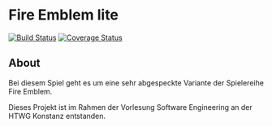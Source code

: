 # Fire Emblem lite

[![Build Status](https://travis-ci.org/HalfUnitato/FElite.svg?branch=DI)](https://travis-ci.org/HalfUnitato/FElite)
[![Coverage Status](https://coveralls.io/repos/github/HalfUnitato/FElite/badge.svg?branch=DI)](https://coveralls.io/github/HalfUnitato/FElite?branch=DI)

## About

Bei diesem Spiel geht es um eine sehr abgespeckte Variante der Spielereihe Fire Emblem.

Dieses Projekt ist im Rahmen der Vorlesung Software Engineering an der HTWG Konstanz entstanden.
